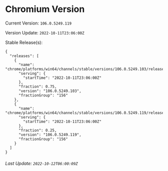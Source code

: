 # Chromium Version

Current Version: `106.0.5249.119`

Version Update: `2022-10-11T23:06:00Z`

Stable Release(s):
```
{
  "releases": [
    {
      "name": "chrome/platforms/win64/channels/stable/versions/106.0.5249.103/releases/1665529560",
      "serving": {
        "startTime": "2022-10-11T23:06:00Z"
      },
      "fraction": 0.75,
      "version": "106.0.5249.103",
      "fractionGroup": "156"
    },
    {
      "name": "chrome/platforms/win64/channels/stable/versions/106.0.5249.119/releases/1665529560",
      "serving": {
        "startTime": "2022-10-11T23:06:00Z"
      },
      "fraction": 0.25,
      "version": "106.0.5249.119",
      "fractionGroup": "156"
    }
  ]
}
```

###### Last Update: `2022-10-12T06:00:09Z`
